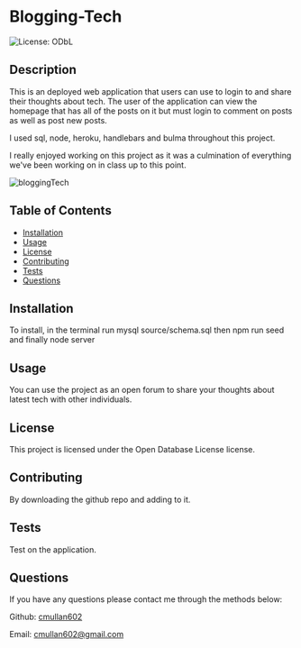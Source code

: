 # Blogging-Tech   
   ![License: ODbL](https://img.shields.io/badge/License-ODbL-brightgreen.svg)
## Description

This is an deployed web application that users can use to login to and share their thoughts about tech. The user of the application can view the homepage that has all of the posts on it but must login to comment on posts as well as post new posts. 

I used sql, node, heroku, handlebars and bulma throughout this project.

I really enjoyed working on this project as it was a culmination of everything we've been working on in class up to this point.

![bloggingTech](https://user-images.githubusercontent.com/104603239/208780305-ad949fb2-cab9-445a-9cd6-2889180c4690.png)

## Table of Contents 

* [Installation](#installation)
* [Usage](#usage)
* [License](#license)
* [Contributing](#contributing)
* [Tests](#tests)
* [Questions](#questions)

## Installation

To install, in the terminal run mysql source/schema.sql then npm run seed and finally node server

## Usage

You can use the project as an open forum to share your thoughts about latest tech with other individuals.

## License
This project is licensed under the Open Database License license.

## Contributing

By downloading the github repo and adding to it.

## Tests

Test on the application.

## Questions

If you have any questions please contact me through the methods below:

  Github: [cmullan602](https://github.com/cmullan602)

  Email: [cmullan602@gmail.com](mailto:cmullan602@gmail.com)
